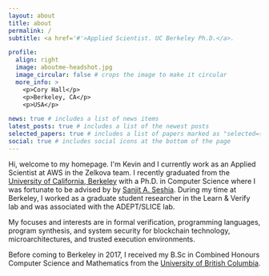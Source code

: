 ```yaml
---
layout: about
title: about
permalink: /
subtitle: <a href='#'>Applied Scientist. UC Berkeley Ph.D.</a>.

profile:
  align: right
  image: aboutme-headshot.jpg
  image_circular: false # crops the image to make it circular
  more_info: >
    <p>Cory Hall</p>
    <p>Berkeley, CA</p>
    <p>USA</p>

news: true # includes a list of news items
latest_posts: true # includes a list of the newest posts
selected_papers: true # includes a list of papers marked as "selected={true}"
social: true # includes social icons at the bottom of the page
---
```


Hi, welcome to my homepage. I'm Kevin and I currently work as an Applied Scientist at AWS in the Zelkova team. I recently graduated from the [University of California, Berkeley](https://eecs.berkeley.edu/) with a Ph.D. in Computer Science where I was fortunate to be advised by by [Sanjit A. Seshia](http://people.eecs.berkeley.edu/~sseshia/). During my time at Berkeley, I worked as a graduate student researcher in the Learn & Verify lab and was associated with the ADEPT/SLICE lab.

My focuses and interests are in formal verification, programming languages, program synthesis, and system security for blockchain technology, microarchitectures, and trusted execution environments.

Before coming to Berkeley in 2017, I received my B.Sc in Combined Honours Computer Science and Mathematics from the [University of British Columbia](https://www.ubc.ca/).
